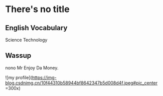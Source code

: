 # There's no title
## English Vocabulary
Science
Technology

## Wassup
nono
Mr Enjoy Da Money.

![my profile](https://img-blog.csdnimg.cn/10f44310b58944bf8642347b5d008d4f.jpeg#pic_center =300x)

